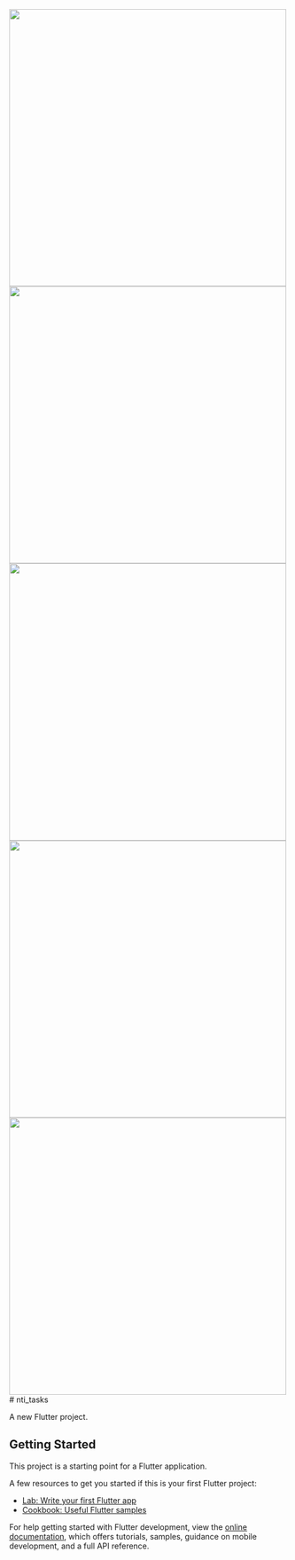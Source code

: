 <img src=https://github.com/user-attachments/assets/bf4cbb69-7a17-47b0-97ea-f34301cc71b4.jpg  width="500" height="500"/>
<img src=https://github.com/user-attachments/assets/05c783c4-35aa-4dcf-b61b-b62384d87986.jpg  width="500" height="500"/>
<img src=https://github.com/user-attachments/assets/34d188c8-1414-4086-b57a-0f3831cc6053.jpg  width="500" height="500"/>
<img src=https://github.com/user-attachments/assets/dd0ce021-4433-4567-8488-b6f918e9813c.jpg  width="500" height="500"/>
<img src=https://github.com/user-attachments/assets/176b73a7-a828-4f4c-9529-16cc2db0ca50.jpg  width="500" height="500"/>
# nti_tasks

A new Flutter project.

## Getting Started

This project is a starting point for a Flutter application.

A few resources to get you started if this is your first Flutter project:

- [Lab: Write your first Flutter app](https://docs.flutter.dev/get-started/codelab)
- [Cookbook: Useful Flutter samples](https://docs.flutter.dev/cookbook)

For help getting started with Flutter development, view the
[online documentation](https://docs.flutter.dev/), which offers tutorials,
samples, guidance on mobile development, and a full API reference.
